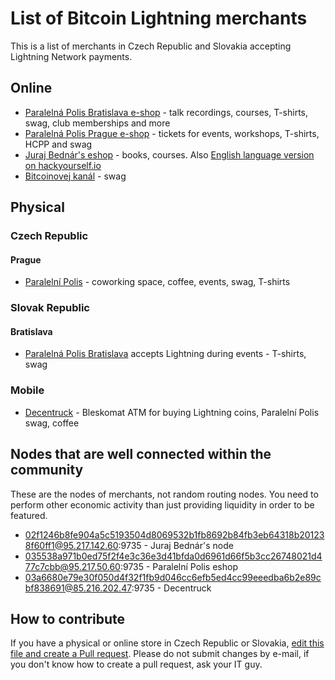 # List of Bitcoin Lightning merchants

This is a list of merchants in Czech Republic and Slovakia accepting Lightning Network payments.

## Online

 - [Paralelná Polis Bratislava e-shop](https://paralelnapolis.sk/crowdfunding/) - talk recordings, courses, T-shirts, swag, club memberships and more
 - [Paralelná Polis Prague e-shop](https://www.paralelnipolis.cz/shop/) - tickets for events, workshops, T-shirts, HCPP and swag
 - [Juraj Bednár's eshop](https://juraj.bednar.io/shop/) - books, courses. Also [English language version on hackyourself.io](https://hackyourself.io/shop/)
 - [Bitcoinovej kanál](https://bitcoinovejkanal.cz/eshop/) - swag

## Physical

### Czech Republic

#### Prague

 - [Paralelní Polis](https://paralelnipolis.cz/) - coworking space, coffee, events, swag, T-shirts

### Slovak Republic

#### Bratislava

 - [Paralelná Polis Bratislava](https://paralelnapolis.sk) accepts Lightning during events - T-shirts, swag

### Mobile

 - [Decentruck](https://www.paralelnipolis.cz/koncepty/decentruck/) - Bleskomat ATM for buying Lightning coins, Paralelní Polis swag, coffee
 
## Nodes that are well connected within the community

These are the nodes of merchants, not random routing nodes. You need to perform other economic activity than just providing liquidity in order to be featured.

 - 02f1246b8fe904a5c5193504d8069532b1fb8692b84fb3eb64318b201238f60ff1@95.217.142.60:9735 - Juraj Bednár's node
 - 035538a971b0ed75f2f4e3c36e3d41bfda0d6961d66f5b3cc26748021d477c7cbb@95.217.50.60:9735 - Paralelní Polis eshop 
 - 03a6680e79e30f050d4f32f1fb9d046cc6efb5ed4cc99eeedba6b2e89cbf838691@85.216.202.47:9735 - Decentruck 
 
## How to contribute

If you have a physical or online store in Czech Republic or Slovakia, [edit this file and create a Pull request](https://github.com/ParalelnaPolis/ParalelnaPolis.github.io/blob/master/lightning-czsk.md). Please do not submit changes by e-mail, if you don't know how to create a pull request, ask your IT guy.

